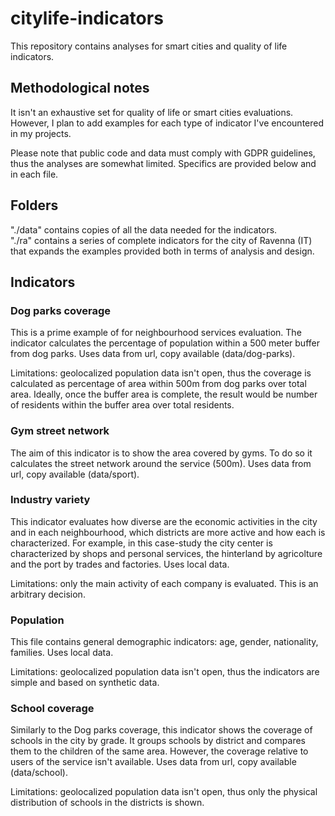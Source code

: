 # citylife-indicators

This repository contains analyses for smart cities and quality of life indicators. 

## Methodological notes

It isn't an exhaustive set for quality of life or smart cities evaluations. However, I plan to add examples for each type of indicator I've encountered in my projects. 

Please note that public code and data must comply with GDPR guidelines, thus the analyses are somewhat limited. Specifics are provided below and in each file. 

## Folders

"./data" contains copies of all the data needed for the indicators.   
"./ra" contains a series of complete indicators for the city of Ravenna (IT) that expands the examples provided both in terms of analysis and design.


## Indicators

### Dog parks coverage
This is a prime example of for neighbourhood services evaluation. The indicator calculates the percentage of population within a 500 meter buffer from dog parks. 
Uses data from url, copy available (data/dog-parks).  

Limitations: geolocalized population data isn't open, thus the coverage is calculated as percentage of area within 500m from dog parks over total area. Ideally, once the buffer area is complete, the result would be number of residents within the buffer area over total residents.  

### Gym street network
The aim of this indicator is to show the area covered by gyms. To do so it calculates the street network around the service (500m). 
Uses data from url, copy available (data/sport).   

### Industry variety
This indicator evaluates how diverse are the economic activities in the city and in each neighbourhood, which districts are more active and how each is characterized. For example, in this case-study the city center is characterized by shops and personal services, the hinterland by agricolture and the port by trades and factories. 
Uses local data. 

Limitations: only the main activity of each company is evaluated. This is an arbitrary decision. 

### Population
This file contains general demographic indicators: age, gender, nationality, families. 
Uses local data. 

Limitations: geolocalized population data isn't open, thus the indicators are simple and based on synthetic data. 

### School coverage
Similarly to the Dog parks coverage, this indicator shows the coverage of schools in the city by grade. It groups schools by district and compares them to the children of the same area. However, the coverage relative to users of the service isn't available.
Uses data from url, copy available (data/school). 

Limitations: geolocalized population data isn't open, thus only the physical distribution of schools in the districts is shown. 

